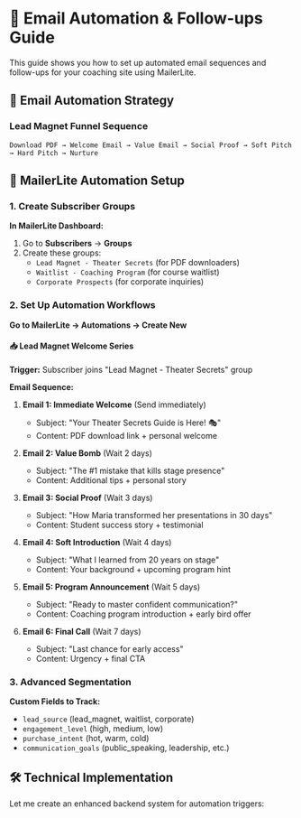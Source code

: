 # 📧 Email Automation & Follow-ups Guide

This guide shows you how to set up automated email sequences and follow-ups for your coaching site using MailerLite.

## 🎯 Email Automation Strategy

### Lead Magnet Funnel Sequence
```
Download PDF → Welcome Email → Value Email → Social Proof → Soft Pitch → Hard Pitch → Nurture
```

## 🚀 MailerLite Automation Setup

### 1. Create Subscriber Groups

**In MailerLite Dashboard:**
1. Go to **Subscribers** → **Groups**
2. Create these groups:
   - `Lead Magnet - Theater Secrets` (for PDF downloaders)
   - `Waitlist - Coaching Program` (for course waitlist)
   - `Corporate Prospects` (for corporate inquiries)

### 2. Set Up Automation Workflows

**Go to MailerLite → Automations → Create New**

#### 📥 Lead Magnet Welcome Series

**Trigger:** Subscriber joins "Lead Magnet - Theater Secrets" group

**Email Sequence:**

1. **Email 1: Immediate Welcome** (Send immediately)
   - Subject: "Your Theater Secrets Guide is Here! 🎭"
   - Content: PDF download link + personal welcome

2. **Email 2: Value Bomb** (Wait 2 days)
   - Subject: "The #1 mistake that kills stage presence"
   - Content: Additional tips + personal story

3. **Email 3: Social Proof** (Wait 3 days)
   - Subject: "How Maria transformed her presentations in 30 days"
   - Content: Student success story + testimonial

4. **Email 4: Soft Introduction** (Wait 4 days)
   - Subject: "What I learned from 20 years on stage"
   - Content: Your background + upcoming program hint

5. **Email 5: Program Announcement** (Wait 5 days)
   - Subject: "Ready to master confident communication?"
   - Content: Coaching program introduction + early bird offer

6. **Email 6: Final Call** (Wait 7 days)
   - Subject: "Last chance for early access"
   - Content: Urgency + final CTA

### 3. Advanced Segmentation

**Custom Fields to Track:**
- `lead_source` (lead_magnet, waitlist, corporate)
- `engagement_level` (high, medium, low)
- `purchase_intent` (hot, warm, cold)
- `communication_goals` (public_speaking, leadership, etc.)

## 🛠️ Technical Implementation

Let me create an enhanced backend system for automation triggers:
